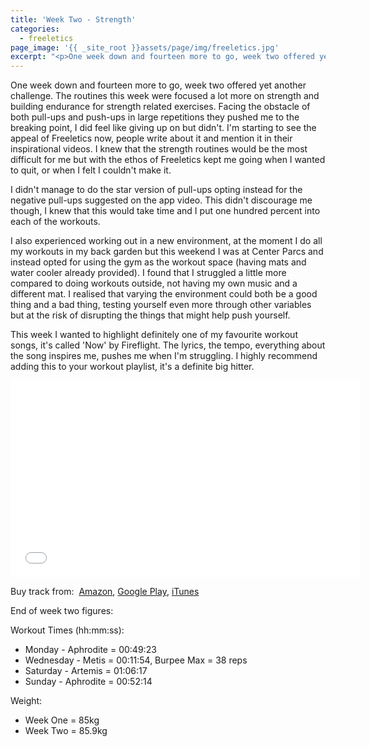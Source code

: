```yaml
---
title: 'Week Two - Strength'
categories:
  - freeletics
page_image: '{{ _site_root }}assets/page/img/freeletics.jpg'
excerpt: "<p>One week down and fourteen more to go, week two offered yet another challenge. The routines this week were focused a lot more on strength and building endurance for strength related exercises. Facing the obstacle of both pull-ups and push-ups in large repetitions they pushed me to the breaking point, I did feel like giving up on but didn't. I'm starting to see the appeal of Freeletics now, people write about it and mention it in their inspirational videos. I knew that the strength routines would be the most difficult for me but with the ethos of Freeletics kept me going when I wanted to quit, or when I felt I couldn't make it.</p>"
---
```

<p>
	One week down and fourteen more to go, week two offered yet another challenge. The routines this week were focused a lot more on strength and building endurance for strength related exercises. Facing the obstacle of both pull-ups and push-ups in large repetitions they pushed me to the breaking point, I did feel like giving up on but didn't. I'm starting to see the appeal of Freeletics now, people write about it and mention it in their inspirational videos. I knew that the strength routines would be the most difficult for me but with the ethos of Freeletics kept me going when I wanted to quit, or when I felt I couldn't make it.
</p>
<p>
	I didn't manage to do the star version of pull-ups opting instead for the negative pull-ups suggested on the app video. This didn't discourage me though, I knew that this would take time and I put one hundred percent into each of the workouts.
</p>
<p>
	I also experienced working out in a new environment, at the moment I do all my workouts in my back garden but this weekend I was at Center Parcs and instead opted for using the gym as the workout space (having mats and water cooler already provided). I found that I struggled a little more compared to doing workouts outside, not having my own music and a different mat. I realised that varying the environment could both be a good thing and a bad thing, testing yourself even more through other variables but at the risk of disrupting the things that might help push yourself.
</p>
<p>
	This week I wanted to highlight definitely one of my favourite workout songs, it's called 'Now' by Fireflight. The lyrics, the tempo, everything about the song inspires me, pushes me when I'm struggling. I highly recommend adding this to your workout playlist, it's a definite big hitter.
</p>
<div class="video-container">
	<iframe width="560" height="315" src="//www.youtube.com/embed/zq4zapl3FYg" frameborder="0" allowfullscreen="">
	</iframe>
</div>
<p>
	Buy track from:&nbsp;
	<a href="http://www.amazon.co.uk/Now-Fireflight/dp/B006WWTKYW/ref=ntt_mus_ep_dpi_3">Amazon</a>,&nbsp;<a href="https://play.google.com/store/music/album/Fireflight_Now?id=Bw2qt4ovepkwytygmb4y4pq4xmq">Google Play</a>,&nbsp;<a href="https://itunes.apple.com/gb/album/now/id506381859">iTunes</a>
</p>
<p>
	End of week two figures:
</p>
<p>
	Workout Times (hh:mm:ss):
</p>
<ul>
	<li>Monday - Aphrodite = 00:49:23</li>
	<li>Wednesday - Metis = 00:11:54, Burpee Max = 38 reps</li>
	<li>Saturday - Artemis = 01:06:17</li>
	<li>Sunday - Aphrodite = 00:52:14</li>
</ul>
<p>
	Weight:
</p>
<ul>
	<li>Week One = 85kg</li>
	<li>Week Two = 85.9kg</li>
</ul>